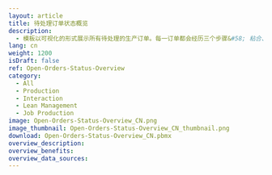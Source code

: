 ```yaml
---
layout: article
title: 待处理订单状态概览
description: 
  - 模板以可视化的形式展示所有待处理的生产订单。每一订单都会经历三个步骤&#58; 粘合、锯切和焊接。信号块用于显示当前订单是否已经开展相应的工作步骤，或正处于进展状态，抑或是已完成该步骤。您可以通过触摸屏筛选生产订单。数据储存在变量列表中，但也可以与ERP系统相连，例如SAP的运输订单（LTAK表）。
lang: cn
weight: 1200
isDraft: false
ref: Open-Orders-Status-Overview
category:
  - All
  - Production
  - Interaction
  - Lean Management
  - Job Production
image: Open-Orders-Status-Overview_CN.png
image_thumbnail: Open-Orders-Status-Overview_CN_thumbnail.png
download: Open-Orders-Status-Overview_CN.pbmx
overview_description:
overview_benefits:
overview_data_sources:
---
```

